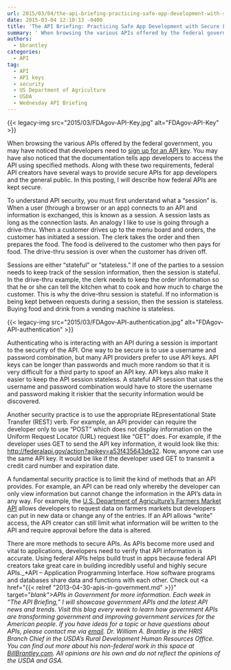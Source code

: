 ```yaml
---
url: 2015/03/04/the-api-briefing-practicing-safe-app-development-with-secure-federal-apis.md
date: 2015-03-04 12:10:13 -0400
title: 'The API Briefing: Practicing Safe App Development with Secure Federal APIs'
summary: ' When browsing the various APIs offered by the federal government, you may have noticed that developers need to sign up for an API key. You may have also noticed that the documentation tells app developers to access the API using specified methods. Along with these two requirements, federal API creators'
authors:
  - bbrantley
categories:
  - API
tag:
  - API
  - API keys
  - security
  - US Department of Agriculture
  - USDA
  - Wednesday API Briefing
---
```


{{< legacy-img src="2015/03/FDAgov-API-Key.jpg" alt="FDAgov-API-Key" >}}

When browsing the various APIs offered by the federal government, you may have noticed that developers need to [sign up for an API key](https://open.fda.gov/api/reference/#authentication). You may have also noticed that the documentation tells app developers to access the API using specified methods. Along with these two requirements, federal API creators have several ways to provide secure APIs for app developers and the general public. In this posting, I will describe how federal APIs are kept secure.

To understand API security, you must first understand what a “session” is. When a user (through a browser or an app) connects to an API and information is exchanged, this is known as a session. A session lasts as long as the connection lasts. An analogy I like to use is going through a drive-thru. When a customer drives up to the menu board and orders, the customer has initiated a session. The clerk takes the order and then prepares the food. The food is delivered to the customer who then pays for food. The drive-thru session is over when the customer has driven off.

Sessions are either “stateful” or “stateless.” If one of the parties to a session needs to keep track of the session information, then the session is stateful. In the drive-thru example, the clerk needs to keep the order information so that he or she can tell the kitchen what to cook and how much to charge the customer. This is why the drive-thru session is stateful. If no information is being kept between requests during a session, then the session is stateless. Buying food and drink from a vending machine is stateless.

{{< legacy-img src="2015/03/FDAgov-API-authentication.jpg" alt="FDAgov-API-authentication" >}}

 

Authenticating who is interacting with an API during a session is important to the security of the API. One way to be secure is to use a username and password combination, but many API providers prefer to use API keys. API keys can be longer than passwords and much more random so that it is very difficult for a third party to spoof an API key. API keys also make it easier to keep the API session stateless. A stateful API session that uses the username and password combination would have to store the username and password making it riskier that the security information would be discovered.

Another security practice is to use the appropriate REpresentational State Transfer (REST) verb. For example, an API provider can require the developer only to use “POST” which does not display information on the Uniform Request Locator (URL) request like “GET” does. For example, if the developer uses GET to send the API key information, it would look like this: http://federalapi.gov/action?apikey=a53f435643de32. Now, anyone can use the same API key. It would be like if the developer used GET to transmit a credit card number and expiration date.

A fundamental security practice is to limit the kind of methods that an API provides. For example, an API can be read only whereby the developer can only view information but cannot change the information in the API’s data in any way. For example, the <a href="http://search.ams.usda.gov/farmersmarkets/v1/svcdesc.html" target="_blank">U.S. Department of Agriculture’s Farmers Market API</a> allows developers to request data on farmers markets but developers can put in new data or change any of the entries. If an API allows “write” access, the API creator can still limit what information will be written to the API and require approval before the data is altered.

There are more methods to secure APIs. As APIs become more used and vital to applications, developers need to verify that API information is accurate. Using federal APIs helps build trust in apps because federal API creators take great care in building incredibly useful and highly secure APIs._*API – Application Programming Interface. How software programs and databases share data and functions with each other. Check out <a href="{{< relref "2013-04-30-apis-in-government.md" >}}" target="_blank">APIs in Government</a> for more information._
_Each week in “The API Briefing,” I will showcase government APIs and the latest API news and trends. Visit this blog every week to learn how government APIs are transforming government and improving government services for the American people. If you have ideas for a topic or have questions about APIs, please contact me via <a href="mailto:%20bill.brantley@wdc.usda.gov" target="_blank">email</a>._
_Dr. William A. Brantley is the HRIS Branch Chief in the USDA’s Rural Development Human Resources Office. You can find out more about his non-federal work in this space at <a href="http://billbrantley.com/" target="_blank">BillBrantley.com</a>. All opinions are his own and do not reflect the opinions of the USDA and GSA._